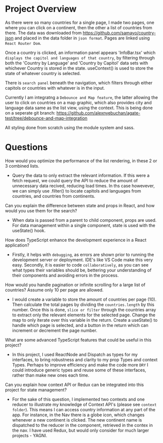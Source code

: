 # Project Overview

As there were so many countries for a single page, I made two pages, one where you can click on a continent, then the other a list of countries from there. The data was downloaded from https://github.com/samayo/country-json and placed in the data folder in `json format`. Pages are linked using `React Router Dom`.

Once a country is clicked, an information panel appears 'InfoBar.tsx' which `displays the capitol and languages of that country`, by filtering through both the 'Country by Language' and 'Country by Capitol' data sets with whichever Country is stored in the state. useContext() is used to store the state of whatever country is selected.

There is `search panel` beneath the navigation, which filters through either capitols or countries with whatever is in the input. 

Currently I am integratng a `Debounce and Map feature`, the latter allowing the user to click on countries on a map graphic, which also provides city and language data same as the list view, using the context. This is being done on a seperate git branch: https://github.com/alexnyebuchan/agate-test/tree/debounce-and-map-integration

All styling done from scratch using the module system and sass.

# Questions

How would you optimize the performance of the list rendering, in these 2 or 3 combined lists.
- Query the data to only extract the relevant information. If this were a fetch request, we could query the API to reduce the amount of unnecessary data recived, reducing load times. In ths case howevever, we can simply use .filter() to locate capitols and languages from countries, and countries from continents. 

Can you explain the difference between state and props in React, and how would you use them for the search?
- When data is passed from a parent to child component, props are used. For data management within a single component, state is used with the useState() hook. 

How does TypeScript enhance the development experience in a React application?
- Firstly, it helps with `debugging`, as errors are shown prior to running the development server or deployment. IDE's like VS Code make this very easy. Secondly, it is easier to code `collaboratively`, as you can see what types their variables should be, bettering your understanding of their components and avoiding errors in the process. 

How would you handle pagination or infinite scrolling for a large list of countries? Assume only 10 per page are allowed.
- I would create a variable to store the amount of countries per page (10). Then calculate the total pages by dividing the `countries.length` by this number. Once this is done, `slice or filter` through the countries array to extract only the relevant elements for the selected page. Change the map to only iterate over this variable in the return. Create a useState() to handle which page is selected, and a button in the return which can increment or decrement the page number.

What are some advanced TypeScript features that could be useful in this project?

- In this project, I used ReactNode and Dispatch as types for my interfaces, to bring robustness and clarity to my prop Types and context Types. Perhaps to improve efficiency and make the code more `DRY` I could introduce generic types <T> and reuse some of these interfaces, rather than make new ones each time. 

Can you explain how context API or Redux can be integrated into this project for state management?
- For the sake of this question, I implemented two contexts and one reducer to illustrate my knowledge of Context API's (please see `context folder`). This means I can access country information at any part of the app. For instance, in the Nav there is a globe icon, which changes whenever a new continent is clicked. The new continent name is dispatched to the reducer in the component, retrieved in the contex in the nav. I have used Redux, but would only consider for much larger projects - YAGNI.
